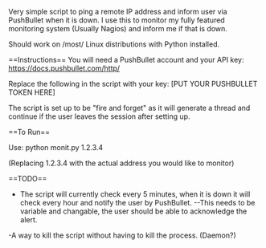 Very simple script to ping a remote IP address and inform user via PushBullet when it is down. I use this to monitor my fully featured monitoring system (Usually Nagios) and inform me if that is down. 

Should work on /most/ Linux distributions with Python installed.

==Instructions==
You will need a PushBullet account and your API key:
https://docs.pushbullet.com/http/

Replace the following in the script with your key:
[PUT YOUR PUSHBULLET TOKEN HERE]

The script is set up to be "fire and forget" as it will generate a thread and continue if the user leaves the session after setting up.

==To Run==

Use: python monit.py 1.2.3.4

(Replacing 1.2.3.4 with the actual address you would like to monitor)

==TODO==

- The script will currently check every 5 minutes, when it is down it will check every hour and notify the user by PushBullet.
--This needs to be variable and changable, the user should be able to acknowledge the alert.

-A way to kill the script without having to kill the process. (Daemon?)
